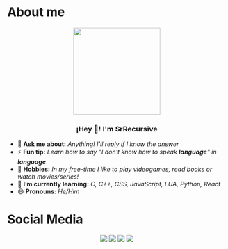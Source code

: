 <!--About me START-->

<h1>About me</h1>
<p align = "center">
   <img align = "center" width="200" src = "https://avatars.githubusercontent.com/u/96599624?v=4" />
   <h3 align = "center">¡Hey 👋! I'm SrRecursive </h3>

- 💬 **Ask me about:** _Anything! I'll reply if I know the answer_
- ⚡ **Fun tip:** _Learn how to say "I don't know how to speak **language**" in **language**_
- 🚀 **Hobbies:** _In my free-time I like to play videogames, read books or watch movies/series!_
- 🌱 **I’m currently learning:** _C, C++, CSS, JavaScript, LUA, Python, React_
- 😄 **Pronouns:** _He/Him_


<!--About me END-->

<!--Social Media START-->

<h1>Social Media</h1>
</p>
<p align = "center" style="text-decoration: none !important;">
   <a href = "https://github.com/SrRecursive" style = "text-decoration: none;">
      <img src = "https://img.shields.io/static/v1?label=&message=GitHub&color=171515&logo=github&logoColor=white&style=for-the-badge">
   </a>
   <a href = "https://instagram.com/lmnot2blue7" style = "text-decoration: none;">
      <img src = "https://img.shields.io/static/v1?label=&message=Instagram&color=FF69B4&logo=instagram&logoColor=red&style=for-the-badge">
   </a>
   <a href = "https://www.linkedin.com/in/rojohn-ibana" style = "text-decoration: none;">
      <img src = "https://img.shields.io/static/v1?label=&message=LinkedIn&color=0e76a8&logo=linkedin&logoColor=white&style=for-the-badge">
   </a>
   <a href = "https://twitter.com/SrRecursive" style = "text-decoration: none;">
      <img src = "https://img.shields.io/static/v1?label=&message=Twitter&color=1DA1F2&logo=twitter&logoColor=white&style=for-the-badge">
   </a>
 </p>
 
 <!--Social Media END-->
 
